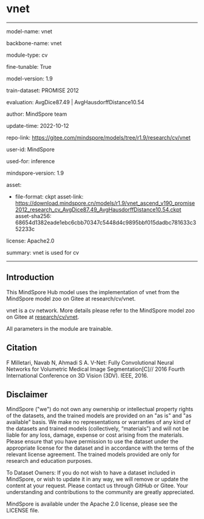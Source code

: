 # vnet

---

model-name: vnet

backbone-name: vnet

module-type: cv

fine-tunable: True

model-version: 1.9

train-dataset: PROMISE 2012

evaluation: AvgDice87.49 | AvgHausdorffDistance10.54

author: MindSpore team

update-time: 2022-10-12

repo-link: <https://gitee.com/mindspore/models/tree/r1.9/research/cv/vnet>

user-id: MindSpore

used-for: inference

mindspore-version: 1.9

asset:

-
    file-format: ckpt
    asset-link: <https://download.mindspore.cn/models/r1.9/vnet_ascend_v190_promise2012_research_cv_AvgDice87.49_AvgHausdorffDistance10.54.ckpt>
    asset-sha256: 68654d1382eade1ebc6cbb70347c5448d4c9895bbf015dadbc781633c352233c

license: Apache2.0

summary: vnet is used for cv

---

## Introduction

This MindSpore Hub model uses the implementation of vnet from the MindSpore model zoo on Gitee at research/cv/vnet.

vnet is a cv network. More details please refer to the MindSpore model zoo on Gitee at [research/cv/vnet](https://gitee.com/mindspore/models/blob/r1.9/research/cv/vnet/README_CN.md).

All parameters in the module are trainable.

## Citation

F Milletari, Navab N, Ahmadi S A. V-Net: Fully Convolutional Neural Networks for Volumetric Medical Image Segmentation[C]// 2016 Fourth International Conference on 3D Vision (3DV). IEEE, 2016.

## Disclaimer

MindSpore ("we") do not own any ownership or intellectual property rights of the datasets, and the trained models are provided on an "as is" and "as available" basis. We make no representations or warranties of any kind of the datasets and trained models (collectively, “materials”) and will not be liable for any loss, damage, expense or cost arising from the materials. Please ensure that you have permission to use the dataset under the appropriate license for the dataset and in accordance with the terms of the relevant license agreement. The trained models provided are only for research and education purposes.

To Dataset Owners: If you do not wish to have a dataset included in MindSpore, or wish to update it in any way, we will remove or update the content at your request. Please contact us through GitHub or Gitee. Your understanding and contributions to the community are greatly appreciated.

MindSpore is available under the Apache 2.0 license, please see the LICENSE file.
